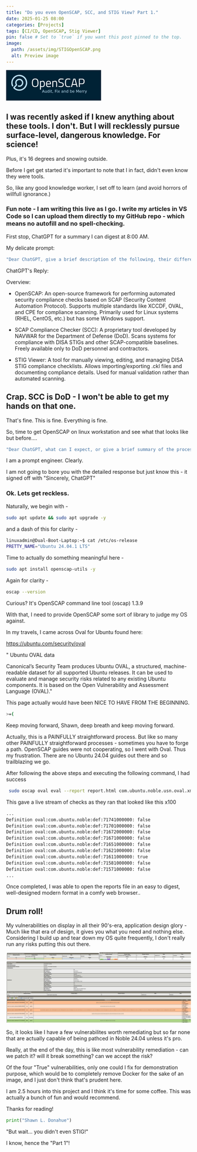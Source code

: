 ```yaml
---
title: "Do you even OpenSCAP, SCC, and STIG View? Part 1."
date: 2025-01-25 08:00
categories: [Projects]
tags: [CI/CD, OpenSCAP, Stig Viewer]
pin: false # Set to `true` if you want this post pinned to the top.
image:
  path: /assets/img/STIGOpenSCAP.png
  alt: Preview image
---
```


![OpenSCAP Title 1](/assets/img/OpenSCAPTitle.png)

## I was recently asked if I knew anything about these tools. I don't. But I will recklessly pursue surface-level, dangerous knowledge. For science!

Plus, it's 16 degrees and snowing outside. 

Before I get get started it's important to note that I in fact, didn't even know they were tools. 

So, like any good knowledge worker, I set off to learn (and avoid horrors of willfull ignorance.)


### Fun note - I am writing this live as I go. I write my articles in VS Code so I can upload them directly to my GitHub repo - which means no autofill and no spell-checking. 

First stop, ChatGPT for a summary I can digest at 8:00 AM. 

My delicate prompt: 

```bash
"Dear ChatGPT, give a brief description of the following, their differences, and similarities: openscap, scap compliance checker, and STIG viewer"
```

ChatGPT's Reply:

Overview:

 * OpenSCAP:
        An open-source framework for performing automated security compliance checks based on SCAP (Security Content Automation Protocol).
        Supports multiple standards like XCCDF, OVAL, and CPE for compliance scanning.
        Primarily used for Linux systems (RHEL, CentOS, etc.) but has some Windows support.

* SCAP Compliance Checker (SCC):
        A proprietary tool developed by NAVWAR for the Department of Defense (DoD).
        Scans systems for compliance with DISA STIGs and other SCAP-compatible baselines.
        Freely available only to DoD personnel and contractors.

* STIG Viewer:
        A tool for manually viewing, editing, and managing DISA STIG compliance checklists.
        Allows importing/exporting .ckl files and documenting compliance details.
        Used for manual validation rather than automated scanning.

## Crap. SCC is DoD - I won't be able to get my hands on that one. 

That's fine. This is fine. Everything is fine. 

So, time to get OpenSCAP on linux workstation and see what that looks like but before....

```bash
"Dear ChatGPT, what can I expect, or give a brief summary of the process of installing OpenSCAP, running it, the output, and actions I can take or would normally be expected to take in a professional setting."
``` 

I am a prompt engineer. Clearly.

I am not going to bore you with the detailed response but just know this - it signed off with "Sincerely, ChatGPT"

### Ok. Lets get reckless. 

Naturally, we begin with - 

```bash
sudo apt update && sudo apt upgrade -y
```

and a dash of this for clarity -

```bash
linuxadmin@Dual-Boot-Laptop:~$ cat /etc/os-release
PRETTY_NAME="Ubuntu 24.04.1 LTS"
```
Time to actually do something meaningful here -

```bash
sudo apt install openscap-utils -y
```
Again for clarity -

```bash
oscap --version
```
Curious? It's OpenSCAP command line tool (oscap) 1.3.9

With that, I need to provide OpenSCAP some sort of library to judge my OS against. 

In my travels, I came across Oval for Ubuntu found here:

https://ubuntu.com/security/oval

"
Ubuntu OVAL data

Canonical’s Security Team produces Ubuntu OVAL, a structured, machine-readable dataset for all supported Ubuntu releases. It can be used to evaluate and manage security risks related to any existing Ubuntu components. It is based on the Open Vulnerability and Assessment Language (OVAL)."

This page actually would have been NICE TO HAVE FROM THE BEGINNING. 

```bash
>=(
```

Keep moving forward, Shawn, deep breath and keep moving forward.

Actually, this is a PAINFULLY straightforward process. But like so many other PAINFULLY straightforward processes - sometimes you have to forge a path. OpenSCAP guides were not cooperating, so I went with Oval. Thus my frustration. There are no Ubuntu 24.04 guides out there and so trailblazing we go.

After following the above steps and executing the following command, I had success

```bash
 sudo oscap oval eval --report report.html com.ubuntu.noble.usn.oval.xml
```

This gave a live stream of checks as they ran that looked like this x100

```bash
...
Definition oval:com.ubuntu.noble:def:71741000000: false
Definition oval:com.ubuntu.noble:def:71701000000: false
Definition oval:com.ubuntu.noble:def:71672000000: false
Definition oval:com.ubuntu.noble:def:71671000000: false
Definition oval:com.ubuntu.noble:def:71651000000: false
Definition oval:com.ubuntu.noble:def:71621000000: false
Definition oval:com.ubuntu.noble:def:71611000000: true
Definition oval:com.ubuntu.noble:def:71581000000: false
Definition oval:com.ubuntu.noble:def:71571000000: false
...
```

Once completed, I was able to open the reports file in an easy to digest, well-designed modern format in a comfy web browser.. 

## Drum roll!
My vulnerabilities on display in all their 90's-era, application design glory - Much like that era of design, it gives you what you need and nothing else. Considering I build up and tear down my OS quite frequently, I don't really run any risks putting this out there.


![OpenSCAP Round 1](/assets/img/OvalHTML.png)


So, it looks like I have a few vulnerabilites worth remediating but so far none that are actually capable of being pathced in Noble 24.04 unless it's pro.

Really, at the end of the day, this is like most vulnerability remediation - can we patch it? will it break something? can we accept the risk?

Of the four "True" vulnerabilities, only one could I fix for demonstration purpose, which would be to completely remove Docker for the sake of an image, and I just don't think that's prudent here.  

I am 2.5 hours into this project and I think it's time for some coffee. 
This was actually a bunch of fun and would recommend.

Thanks for reading!

```python
print("Shawn L. Donahue")
```

"But wait... you didn't even STIG!"

I know, hence the "Part 1"!

